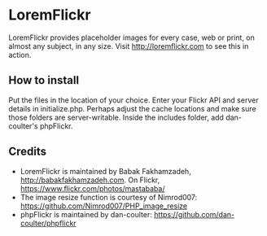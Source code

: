 # LoremFlickr
LoremFlickr provides placeholder images for every case, web or print, on almost any subject, in any size. Visit http://loremflickr.com to see this in action.
## How to install
Put the files in the location of your choice. Enter your Flickr API and server details in initialize.php. Perhaps adjust the cache locations and make sure those folders are server-writable. 
Inside the includes folder, add dan-coulter's phpFlickr.
## Credits
+ LoremFlickr is maintained by Babak Fakhamzadeh, http://babakfakhamzadeh.com. On Flickr,  https://www.flickr.com/photos/mastababa/
+ The image resize function is courtesy of Nimrod007: https://github.com/Nimrod007/PHP_image_resize	
+ phpFlickr is maintained by dan-coulter: https://github.com/dan-coulter/phpflickr
